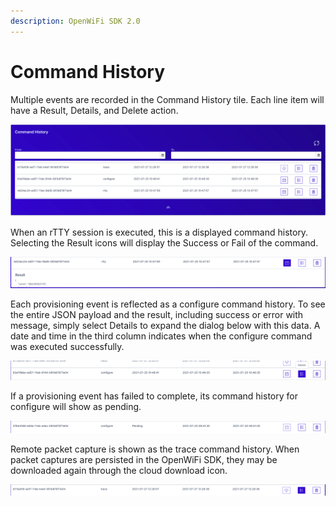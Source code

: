 ```yaml
---
description: OpenWiFi SDK 2.0
---
```


# Command History

Multiple events are recorded in the Command History tile. Each line item will have a Result, Details, and Delete action.

![Command History Tile](../../.gitbook/assets/screen-shot-2021-07-29-at-3.10.22-pm.png)

When an rTTY session is executed, this is a displayed command history. Selecting the Result icons will display the Success or Fail of the command.

![rTTY Command History](../../.gitbook/assets/screen-shot-2021-07-29-at-3.12.02-pm.png)

Each provisioning event is reflected as a configure command history. To see the entire JSON payload and the result, including success or error with message, simply select Details to expand the dialog below with this data. A date and time in the third column indicates when the configure command was executed successfully.

![Configure Command History](../../.gitbook/assets/screen-shot-2021-07-29-at-3.12.27-pm.png)

If a provisioning event has failed to complete, its command history for configure will show as pending.

![configure Pending Command History](../../.gitbook/assets/screen-shot-2021-07-29-at-3.18.12-pm.png)

Remote packet capture is shown as the trace command history. When packet captures are persisted in the OpenWiFi SDK, they may be downloaded again through the cloud download icon.

![trace Command History](../../.gitbook/assets/screen-shot-2021-07-29-at-3.16.52-pm.png)

